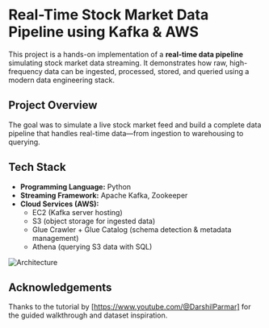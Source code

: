 # Real-Time Stock Market Data Pipeline using Kafka & AWS
This project is a hands-on implementation of a **real-time data pipeline** simulating stock market data streaming. It demonstrates how raw, high-frequency data can be ingested, processed, stored, and queried using a modern data engineering stack.

##  Project Overview
The goal was to simulate a live stock market feed and build a complete data pipeline that handles real-time data—from ingestion to warehousing to querying.

## Tech Stack
- **Programming Language:** Python  
- **Streaming Framework:** Apache Kafka, Zookeeper  
- **Cloud Services (AWS):**
  - EC2 (Kafka server hosting)
  - S3 (object storage for ingested data)
  - Glue Crawler + Glue Catalog (schema detection & metadata management)
  - Athena (querying S3 data with SQL)

![Architecture](https://github.com/user-attachments/assets/d210cfe1-3312-461d-92ba-48cbf70fe2ca)

 
  ##  Acknowledgements
  Thanks to the tutorial by [https://www.youtube.com/@DarshilParmar] for the guided walkthrough and dataset inspiration.
